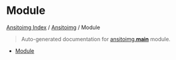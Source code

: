 # Module

[Ansitoimg Index](../README.md#ansitoimg-index) /
[Ansitoimg](./index.md#ansitoimg) /
Module

> Auto-generated documentation for [ansitoimg.__main__](../../../ansitoimg/__main__.py) module.

- [Module](#module)
